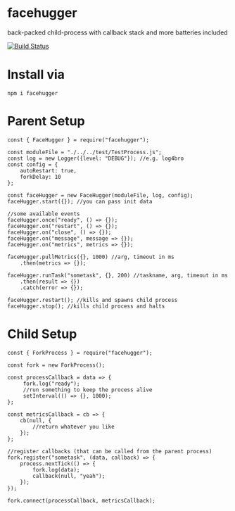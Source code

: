 # facehugger
back-packed child-process with callback stack and more batteries included

[![Build Status](https://travis-ci.org/krystianity/facehugger.svg?branch=master)](https://travis-ci.org/krystianity/facehugger)

# Install via

```
npm i facehugger
```

# Parent Setup

```es6
const { FaceHugger } = require("facehugger");

const moduleFile = "./../../test/TestProcess.js";
const log = new Logger({level: "DEBUG"}); //e.g. log4bro
const config = {
    autoRestart: true,
    forkDelay: 10
};

const faceHugger = new FaceHugger(moduleFile, log, config);
faceHugger.start({}); //you can pass init data

//some available events
faceHugger.once("ready", () => {});
faceHugger.on("restart", () => {});
faceHugger.on("close", () => {});
faceHugger.on("message", message => {});
faceHugger.on("metrics", metrics => {});

faceHugger.pullMetrics({}, 1000) //arg, timeout in ms
    .then(metrics => {});

faceHugger.runTask("sometask", {}, 200) //taskname, arg, timeout in ms
    .then(result => {})
    .catch(error => {});

faceHugger.restart(); //kills and spawns child process
faceHugger.stop(); //kills child process and halts
```

# Child Setup

```es6
const { ForkProcess } = require("facehugger");

const fork = new ForkProcess();

const processCallback = data => {
     fork.log("ready");
     //run something to keep the process alive
     setInterval(() => {}, 1000); 
};

const metricsCallback = cb => {
    cb(null, {
        //return whatever you like
    });
};

//register callbacks (that can be called from the parent process)
fork.register("sometask", (data, callback) => {
    process.nextTick(() => {
        fork.log(data);
        callback(null, "yeah");
    });
});

fork.connect(processCallback, metricsCallback);
```